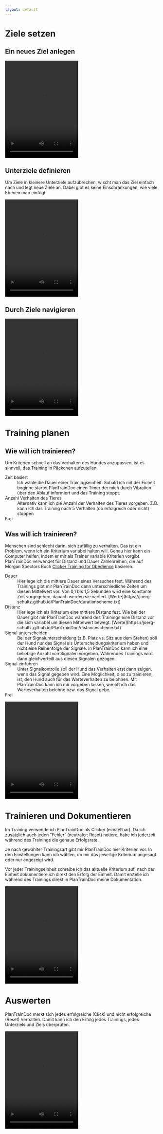 ```yaml
---
layout: default
---
```


# Ziele setzen

<!-- _Be a splitter, not a lumper - (Bob Bailey, Alexandra Kurland, ...)_ -->

## Ein neues Ziel anlegen
<!-- Kinn Target -->
<video controls width="240" height="320" >
<source src="images/ZielAnlegen_KinnTarget_edited.mp4">
</video>

## Unterziele definieren

Um Ziele in kleinere Unterziele aufzubrechen, wischt man das Ziel einfach nach
und legt neue Ziele an. Dabei gibt es keine Einschränkungen, wie viele Ebenen
man einfügt.

<video controls width="240" height="320" >
<source src="images/UnterzieleAnlegen_KinnTarget.mp4">
</video>

<!-- 
für 1 min -> 10 sec, 30 sec
Hund berührt Target
Signal "Touch"
-->

## Durch Ziele navigieren

<video controls width="240" height="320" >
<source src="images/Navigation_Kinntarget_small.mp4">
</video>

# Training planen

## Wie will ich trainieren?
Um Kriterien schnell an das Verhalten des Hundes anzupassen, ist es sinnvoll,
das Training in Päckchen aufzuteilen. 
<dl>
<dt>Zeit basiert</dt>
<dd>Ich wähle die Dauer einer Trainingseinheit. Sobald ich mit der Einheit 
beginne startet PlanTrainDoc einen Timer der mich durch Vibration über den Ablauf
informiert und das Training stoppt.</dd>
<dt>Anzahl Verhalten des Tieres</dt>
<dd>Alternativ kann ich die Anzahl der Verhalten des Tieres vorgeben. Z.B. kann
ich das Training nach 5 Verhalten (ob erfolgreich oder nicht) stoppen</dd>
<dt>Frei</dt>
</dl>

## Was will ich trainieren?

Menschen sind schlecht darin, sich zufällig zu verhalten. Das ist ein Problem,
wenn ich ein Kriterium variabel halten will. Genau hier kann ein Computer helfen,
indem er mir als Trainer variable Kriterien vorgibt. PlanTrainDoc verwendet für 
Distanz und Dauer Zahlenreihen, die auf Morgan Spectors Buch 
[Clicker Training for Obedience](https://www.amazon.de/Clicker-Training-Obedience-Shaping-Performance-Positively/dp/0962401781/ref=sr_1_2?__mk_de_DE=%C3%85M%C3%85%C5%BD%C3%95%C3%91&dchild=1&keywords=Clicker+training+for+obedience&qid=1630042590&sr=8-2)
basieren. 
<dl>
<dt>Dauer</dt> 
<dd>Hier lege ich die mittlere Dauer eines Versuches fest. Während des 
Trainings gibt mir PlanTrainDoc dann unterschiedliche Zeiten um diesen
Mittelwert vor. Von 0,1 bis 1,5 Sekunden wird eine konstante Zeit vorgegeben,
danach werden sie variiert. [Werte](https://joerg-schultz.github.io/PlanTrainDoc/durationscheme.txt)</dd>
<dt>Distanz</dt>
<dd>Hier lege ich als Kriterium eine mittlere Distanz fest. Wie bei der Dauer
gibt mir PlanTrainDoc während des Trainings eine Distanz vor die sich variabel um
diesen Mittelwert bewegt. [Werte](https://joerg-schultz.github.io/PlanTrainDoc/distancescheme.txt)</dd>
<dt>Signal unterscheiden</dt>
<dd>Bei der Signalunterscheidung (z.B. Platz vs. Sitz aus dem Stehen) soll
der Hund nur das Signal als Unterscheidungskriterium haben und nicht eine
Reihenfolge der Signale. In PlanTrainDoc kann ich eine beliebige Anzahl von
Signalen vorgeben. Währendes Trainings wird dann gleichverteilt aus diesen
Signalen gezogen.</dd>
<dt>Signal einführen</dt>
<dd>Unter Signalkontrolle soll der Hund das Verhalten erst dann zeigen, wenn 
das Signal gegeben wird. Eine Möglichkeit, dies zu trainieren, ist, den Hund auch
für das Warteverhalten zu belohnen. Mit PlanTrainDoc kann ich mir vorgeben
lassen, wie oft ich das Warteverhalten belohne bzw. das Signal gebe.</dd>
<dt>Frei</dt>
<dd></dd>
</dl>

<video controls width="240" height="320" >
<source src="images/Planen_Kinntarget_small.mp4">
</video>

# Trainieren und Dokumentieren

Im Training verwende ich PlanTrainDoc als Clicker (einstellbar). Da ich
zusätzlich auch jeden "Fehler“ (neutraler: Reset) notiere, habe ich jederzeit
während des Trainings die genaue Erfolgsrate.

Je nach gewählter Trainingsart gibt mir PlanTrainDoc hier Kriterien vor. In den
Einstellungen kann ich wählen, ob mir das jeweilige Kriterium angesagt oder
nur angezeigt wird.

Vor jeder Trainingseinheit schreibe ich das aktuelle Kriterium auf,
nach der Einheit dokumentiere ich direkt den Erfolg der Einheit. Damit erstelle
ich während des Trainings direkt in PlanTrainDoc meine Dokumentation. 

<video controls width="240" height="320" >
<source src="images/Planen_Kinntarget_small.mp4">
</video>

# Auswerten

PlanTrainDoc merkt sich jedes erfolgreiche (Click) und nicht erfolgreiche (Reset)
Verhalten. Damit kann ich den Erfolg jedes Trainings, jedes
Unterziels und Ziels überprüfen. 

<video controls width="240" height="320" >
<source src="images/Auswertung_Kinntarget_small.mp4">
</video>